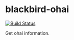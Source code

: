 blackbird-ohai
===============

[![Build Status](https://travis-ci.org/Vagrants/blackbird-ohai.png?branch=development)](https://travis-ci.org/Vagrants/blackbird-ohai)

Get ohai information.

